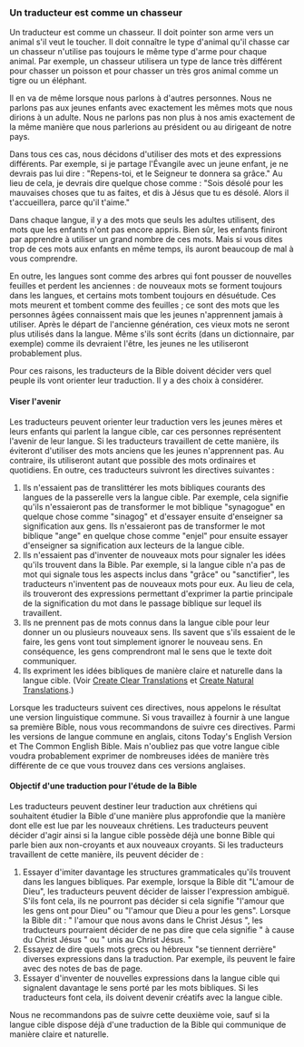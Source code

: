 ### Un traducteur est comme un chasseur

Un traducteur est comme un chasseur. Il doit pointer son arme vers un animal s'il veut le toucher. Il doit connaître le type d'animal qu'il chasse car un chasseur n'utilise pas toujours le même type d'arme pour chaque animal. Par exemple, un chasseur utilisera un type de lance très différent pour chasser un poisson et pour chasser un très gros animal comme un tigre ou un éléphant.

Il en va de même lorsque nous parlons à d'autres personnes. Nous ne parlons pas aux jeunes enfants avec exactement les mêmes mots que nous dirions à un adulte. Nous ne parlons pas non plus à nos amis exactement de la même manière que nous parlerions au président ou au dirigeant de notre pays.

Dans tous ces cas, nous décidons d'utiliser des mots et des expressions différents. Par exemple, si je partage l'Évangile avec un jeune enfant, je ne devrais pas lui dire : "Repens-toi, et le Seigneur te donnera sa grâce." Au lieu de cela, je devrais dire quelque chose comme : "Sois désolé pour les mauvaises choses que tu as faites, et dis à Jésus que tu es désolé. Alors il t'accueillera, parce qu'il t'aime."

Dans chaque langue, il y a des mots que seuls les adultes utilisent, des mots que les enfants n'ont pas encore appris. Bien sûr, les enfants finiront par apprendre à utiliser un grand nombre de ces mots. Mais si vous dites trop de ces mots aux enfants en même temps, ils auront beaucoup de mal à vous comprendre.

En outre, les langues sont comme des arbres qui font pousser de nouvelles feuilles et perdent les anciennes : de nouveaux mots se forment toujours dans les langues, et certains mots tombent toujours en désuétude. Ces mots meurent et tombent comme des feuilles ; ce sont des mots que les personnes âgées connaissent mais que les jeunes n'apprennent jamais à utiliser. Après le départ de l'ancienne génération, ces vieux mots ne seront plus utilisés dans la langue. Même s'ils sont écrits (dans un dictionnaire, par exemple) comme ils devraient l'être, les jeunes ne les utiliseront probablement plus.

Pour ces raisons, les traducteurs de la Bible doivent décider vers quel peuple ils vont orienter leur traduction. Il y a des choix à considérer.

#### Viser l'avenir

Les traducteurs peuvent orienter leur traduction vers les jeunes mères et leurs enfants qui parlent la langue cible, car ces personnes représentent l'avenir de leur langue. Si les traducteurs travaillent de cette manière, ils éviteront d'utiliser des mots anciens que les jeunes n'apprennent pas. Au contraire, ils utiliseront autant que possible des mots ordinaires et quotidiens. En outre, ces traducteurs suivront les directives suivantes :

1. Ils n'essaient pas de translittérer les mots bibliques courants des langues de la passerelle vers la langue cible. Par exemple, cela signifie qu'ils n'essaieront pas de transformer le mot biblique "synagogue" en quelque chose comme "sinagog" et d'essayer ensuite d'enseigner sa signification aux gens. Ils n'essaieront pas de transformer le mot biblique "ange" en quelque chose comme "enjel" pour ensuite essayer d'enseigner sa signification aux lecteurs de la langue cible.
2. Ils n'essaient pas d'inventer de nouveaux mots pour signaler les idées qu'ils trouvent dans la Bible. Par exemple, si la langue cible n'a pas de mot qui signale tous les aspects inclus dans "grâce" ou "sanctifier", les traducteurs n'inventent pas de nouveaux mots pour eux. Au lieu de cela, ils trouveront des expressions permettant d'exprimer la partie principale de la signification du mot dans le passage biblique sur lequel ils travaillent.
3. Ils ne prennent pas de mots connus dans la langue cible pour leur donner un ou plusieurs nouveaux sens. Ils savent que s'ils essaient de le faire, les gens vont tout simplement ignorer le nouveau sens. En conséquence, les gens comprendront mal le sens que le texte doit communiquer.
4. Ils expriment les idées bibliques de manière claire et naturelle dans la langue cible. (Voir [Create Clear Translations](../guidelines-clear/01.md) et [Create Natural Translations](../guidelines-natural/01.md).)

Lorsque les traducteurs suivent ces directives, nous appelons le résultat une version linguistique commune. Si vous travaillez à fournir à une langue sa première Bible, nous vous recommandons de suivre ces directives. Parmi les versions de langue commune en anglais, citons Today's English Version et The Common English Bible. Mais n'oubliez pas que votre langue cible voudra probablement exprimer de nombreuses idées de manière très différente de ce que vous trouvez dans ces versions anglaises.

#### Objectif d'une traduction pour l'étude de la Bible

Les traducteurs peuvent destiner leur traduction aux chrétiens qui souhaitent étudier la Bible d'une manière plus approfondie que la manière dont elle est lue par les nouveaux chrétiens. Les traducteurs peuvent décider d'agir ainsi si la langue cible possède déjà une bonne Bible qui parle bien aux non-croyants et aux nouveaux croyants. Si les traducteurs travaillent de cette manière, ils peuvent décider de :

1. Essayer d'imiter davantage les structures grammaticales qu'ils trouvent dans les langues bibliques. Par exemple, lorsque la Bible dit "L'amour de Dieu", les traducteurs peuvent décider de laisser l'expression ambiguë. S'ils font cela, ils ne pourront pas décider si cela signifie "l'amour que les gens ont pour Dieu" ou "l'amour que Dieu a pour les gens". Lorsque la Bible dit : " l'amour que nous avons dans le Christ Jésus ", les traducteurs pourraient décider de ne pas dire que cela signifie " à cause du Christ Jésus " ou " unis au Christ Jésus. "
2. Essayez de dire quels mots grecs ou hébreux "se tiennent derrière" diverses expressions dans la traduction. Par exemple, ils peuvent le faire avec des notes de bas de page.
3. Essayer d'inventer de nouvelles expressions dans la langue cible qui signalent davantage le sens porté par les mots bibliques. Si les traducteurs font cela, ils doivent devenir créatifs avec la langue cible.

Nous ne recommandons pas de suivre cette deuxième voie, sauf si la langue cible dispose déjà d'une traduction de la Bible qui communique de manière claire et naturelle.
